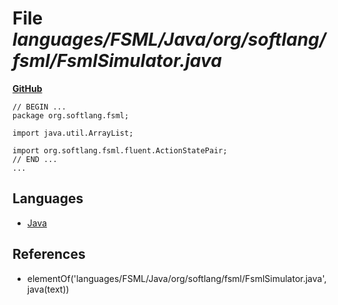 # File _languages/FSML/Java/org/softlang/fsml/FsmlSimulator.java_
**[GitHub](https://github.com/softlang/yas/blob/master/languages/FSML/Java/org/softlang/fsml/FsmlSimulator.java)**
```
// BEGIN ...
package org.softlang.fsml;

import java.util.ArrayList;

import org.softlang.fsml.fluent.ActionStatePair;
// END ...
...
```

## Languages
* [Java](../languages/Java.md)

## References
* elementOf('languages/FSML/Java/org/softlang/fsml/FsmlSimulator.java',java(text))

